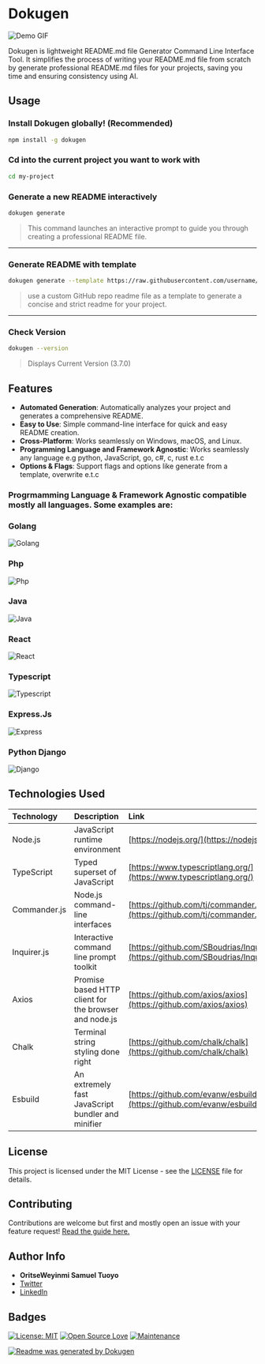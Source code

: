 # Dokugen 
![Demo GIF](./public/Demo.gif)

Dokugen is lightweight README.md file Generator Command Line Interface Tool. It simplifies the process of writing your README.md file from scratch by generate professional README.md files for your projects, saving you time and ensuring consistency using AI.

## Usage

### Install Dokugen globally! (Recommended)

```bash
npm install -g dokugen
```

### Cd into the current project you want to work with 

```bash
cd my-project
```
### Generate a new README interactively

```bash
dokugen generate 
```

> This command launches an interactive prompt to guide you through creating a professional README file.

---

### Generate README with template

```bash
dokugen generate --template https://raw.githubusercontent.com/username/repo-name/blob/main/README.md
```

> use a custom GitHub repo readme file as a template to generate a concise and strict readme for your project.

---

### Check Version 

```bash
dokugen --version
```

> Displays Current Version (3.7.0)


## Features

-   **Automated Generation**: Automatically analyzes your project and generates a comprehensive README.
-   **Easy to Use**: Simple command-line interface for quick and easy README creation.
-   **Cross-Platform**: Works seamlessly on Windows, macOS, and Linux.
-   **Programming Language and Framework Agnostic**: Works seamlessly any language e.g python, JavaScript, go, c#, c, rust e.t.c
-   **Options & Flags**: Support flags and options like generate from a template, overwrite e.t.c

### Progrmamming Language & Framework Agnostic compatible mostly all languages. Some examples are:

### Golang
![Golang](./public/go.jpg)

### Php
![Php](./public/php.jpg)

### Java
![Java](./public/java.jpg)

### React 
![React](./public/react.jpg)

### Typescript 
![Typescript](./public/typescript.jpg)

### Express.Js
![Express](./public/express.jpg)

### Python Django 
![Django](./public/django.jpg)

##  Technologies Used

| Technology  | Description                                        | Link                                                           |
| :---------- | :------------------------------------------------- | :------------------------------------------------------------- |
| Node.js     | JavaScript runtime environment                     | [https://nodejs.org/](https://nodejs.org/)                     |
| TypeScript  | Typed superset of JavaScript                       | [https://www.typescriptlang.org/](https://www.typescriptlang.org/) |
| Commander.js | Node.js command-line interfaces                   | [https://github.com/tj/commander.js](https://github.com/tj/commander.js) |
| Inquirer.js | Interactive command line prompt toolkit           | [https://github.com/SBoudrias/Inquirer.js](https://github.com/SBoudrias/Inquirer.js) |
| Axios | Promise based HTTP client for the browser and node.js | [https://github.com/axios/axios](https://github.com/axios/axios) |
| Chalk | Terminal string styling done right | [https://github.com/chalk/chalk](https://github.com/chalk/chalk) |
| Esbuild | An extremely fast JavaScript bundler and minifier | [https://github.com/evanw/esbuild](https://github.com/evanw/esbuild) |

## License

This project is licensed under the MIT License - see the [LICENSE](LICENSE) file for details.

## Contributing 

Contributions are welcome but first and mostly open an issue with your feature request! [Read the guide here.](https://github.com/samueltuoyo15/Dokugen/blob/main/CONTRIBUTION.md)
## Author Info

-   **OritseWeyinmi Samuel Tuoyo** 
  - [Twitter](https://x.com/TuoyoS26091)
  - [LinkedIn](https://www.linkedin.com/in/samuel-tuoyo-8568b62b6)

##  Badges

[![License: MIT](https://img.shields.io/badge/License-MIT-yellow.svg)](https://opensource.org/licenses/MIT)
[![Open Source Love](https://badges.frapsoft.com/os/v1/open-source.svg?v=103)](https://opensource.org/)
[![Maintenance](https://img.shields.io/badge/Maintained%3F-yes-green.svg)](https://GitHub.com/Naereen/StrapDown.js/graphs/commit-activity)

[![Readme was generated by Dokugen](https://img.shields.io/badge/Readme%20was%20generated%20by-Dokugen-brightgreen)](https://www.npmjs.com/package/dokugen)
